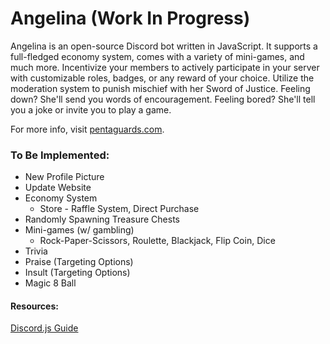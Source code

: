# Angelina (Work In Progress)
Angelina is an open-source Discord bot written in JavaScript. It supports a full-fledged economy system, comes with a variety of mini-games, 
and much more. Incentivize your members to actively participate in your server with customizable roles, badges, or any reward of your choice. 
Utilize the moderation system to punish mischief with her Sword of Justice. Feeling down? She'll send you words of encouragement. Feeling bored? 
She'll tell you a joke or invite you to play a game.

For more info, visit [pentaguards.com](https://www.pentaguards.com).

### To Be Implemented:
* New Profile Picture
* Update Website
* Economy System 
    * Store - Raffle System, Direct Purchase
* Randomly Spawning Treasure Chests
* Mini-games (w/ gambling)
    * Rock-Paper-Scissors, Roulette, Blackjack, Flip Coin, Dice
* Trivia
* Praise (Targeting Options)
* Insult (Targeting Options)
* Magic 8 Ball 

#### Resources:
[Discord.js Guide](https://discordjs.guide/#before-you-begin)
